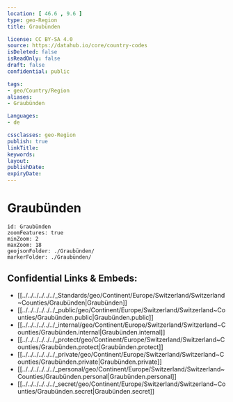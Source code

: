 ```yaml
---
location: [ 46.6 , 9.6 ] 
type: geo-Region
title: Graubünden

license: CC BY-SA 4.0
source: https://datahub.io/core/country-codes
isDeleted: false
isReadOnly: false
draft: false
confidential: public

tags:
- geo/Country/Region
aliases:
- Graubünden

Languages:
- de

cssclasses: geo-Region
publish: true
linkTitle: 
keywords: 
layout: 
publishDate: 
expiryDate: 
---
```


# Graubünden

```leaflet
id: Graubünden
zoomFeatures: true 
minZoom: 2 
maxZoom: 18
geojsonFolder: ./Graubünden/
markerFolder: ./Graubünden/
```


## Confidential Links & Embeds: 
- [[../../../../../../_Standards/geo/Continent/Europe/Switzerland/Switzerland~Counties/Graubünden|Graubünden]] 
- [[../../../../../../_public/geo/Continent/Europe/Switzerland/Switzerland~Counties/Graubünden.public|Graubünden.public]] 
- [[../../../../../../_internal/geo/Continent/Europe/Switzerland/Switzerland~Counties/Graubünden.internal|Graubünden.internal]] 
- [[../../../../../../_protect/geo/Continent/Europe/Switzerland/Switzerland~Counties/Graubünden.protect|Graubünden.protect]] 
- [[../../../../../../_private/geo/Continent/Europe/Switzerland/Switzerland~Counties/Graubünden.private|Graubünden.private]] 
- [[../../../../../../_personal/geo/Continent/Europe/Switzerland/Switzerland~Counties/Graubünden.personal|Graubünden.personal]] 
- [[../../../../../../_secret/geo/Continent/Europe/Switzerland/Switzerland~Counties/Graubünden.secret|Graubünden.secret]] 


